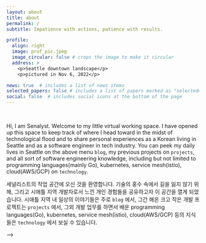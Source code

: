 ```yaml
---
layout: about
title: about
permalink: /
subtitle: Impatience with actions, patience with results.

profile:
  align: right
  image: prof_pic.jpeg
  image_circular: false # crops the image to make it circular
  address: >
    <p>Seattle downtown landscape</p>
    <p>pictured in Nov 6, 2022</p>

news: true  # includes a list of news items
selected_papers: false # includes a list of papers marked as "selected={true}"
social: false  # includes social icons at the bottom of the page
---
```


<br>

Hi, I am Senalyst. Welcome to my little virtual working space. I have opened up this space to keep track of where I head toward in the midst of technological flood and to share personal experiences as a Korean living in Seattle and as a software engineer in tech industry. You can peek my daily lives in Seattle on the above menu `blog`, my previous projects on `projects`, and all sort of software engineering knowledge, including but not limited to programming languages(mainly Go), kubernetes, service mesh(istio), cloud(AWS/GCP) on `technology`.

세널리스트의 작업 공간에 오신 것을 환영합니다. 기술의 홍수 속에서 길을 잃지 않기 위해, 그리고 시애틀 지역 개발자로서 느낀 개인 경험들을 공유하고자 이 공간을 열게 되었습니다. 시애틀 지역 내 일상의 이야기들은 주로 `blog` 에서, 그간 해온 크고 작은 개발 프로젝트는 `projects` 에서, 그외 개발 업무를 하면서 배운 programming languages(Go), kubernetes, service mesh(istio), cloud(AWS/GCP) 등의 지식들은 `technology` 에서 보실 수 있습니다.

<!-- Write your biography here. Tell the world about yourself. Link to your favorite [subreddit](http://reddit.com). You can put a picture in, too. The code is already in, just name your picture `prof_pic.jpg` and put it in the `img/` folder.

Put your address / P.O. box / other info right below your picture. You can also disable any these elements by editing `profile` property of the YAML header of your `_pages/about.md`. Edit `_bibliography/papers.bib` and Jekyll will render your [publications page](/al-folio/publications/) automatically.

<!-- Link to your social media connections, too. This theme is set up to use [Font Awesome icons](http://fortawesome.github.io/Font-Awesome/) and [Academicons](https://jpswalsh.github.io/academicons/), like the ones below. Add your Facebook, Twitter, LinkedIn, Google Scholar, or just disable all of them. --> -->
